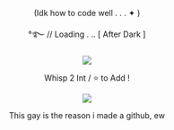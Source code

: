 
<p align="center">
(Idk how to code well  . . . ✦ )


<p align="center">
°࿐ // Loading . .. [ After Dark ]



<p align="center">
 <image src=https://i.pinimg.com/564x/48/d3/5f/48d35f19467e29b9f146cc8e838aacbd.jpg>
 </p>



<p align="center">
Whisp 2 Int / ⭐ to Add !
<br>

<p align="center">
 <image src=https://cdn.discordapp.com/attachments/1127712535869653144/1203888856793878559/image.png?ex=65d2bbde&is=65c046de&hm=b11aa036851060f66ca01d05fdad2bebbd837318669726fe0f1037f0c50ebc1b&>
<p align="center">
This gay is the reason i made a github, ew
